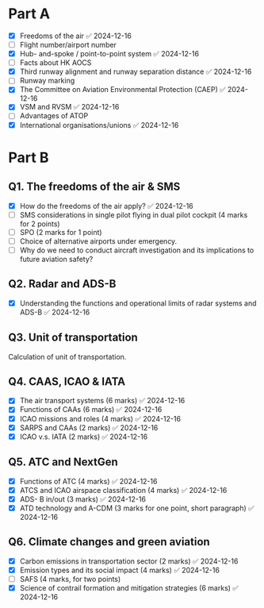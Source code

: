 # Part A
- [x] Freedoms of the air ✅ 2024-12-16
- [ ] Flight number/airport number
- [x] Hub- and-spoke / point-to-point system ✅ 2024-12-16
- [ ] Facts about HK AOCS
- [x] Third runway alignment and runway separation distance ✅ 2024-12-16
- [ ] Runway marking
- [x] The Committee on Aviation Environmental Protection (CAEP) ✅ 2024-12-16
- [x] VSM and RVSM ✅ 2024-12-16
- [ ] Advantages of ATOP
- [x] International organisations/unions ✅ 2024-12-16

# Part B
## Q1. The freedoms of the air & SMS
- [x] How do the freedoms of the air apply? ✅ 2024-12-16
- [ ] SMS considerations in single pilot flying in dual pilot cockpit (4 marks for 2 points)
- [ ] SPO (2 marks for 1 point)
- [ ] Choice of alternative airports under emergency.
- [ ] Why do we need to conduct aircraft investigation and its implications to future aviation safety?
## Q2. Radar and ADS-B
- [x] Understanding the functions and operational limits of radar systems and ADS-B ✅ 2024-12-16
## Q3. Unit of transportation
Calculation of unit of transportation.
## Q4. CAAS, ICAO & IATA
- [x] The air transport systems (6 marks) ✅ 2024-12-16
- [x] Functions of CAAs (6 marks) ✅ 2024-12-16
- [x] ICAO missions and roles (4 marks) ✅ 2024-12-16
- [x] SARPS and CAAs (2 marks) ✅ 2024-12-16
- [x] ICAO v.s. IATA (2 marks) ✅ 2024-12-16
## Q5. ATC and NextGen
- [x] Functions of ATC (4 marks) ✅ 2024-12-16
- [x] ATCS and ICAO airspace classification (4 marks) ✅ 2024-12-16
- [x] ADS- B in/out (3 marks) ✅ 2024-12-16
- [x] ATD technology and A-CDM (3 marks for one point, short paragraph) ✅ 2024-12-16
## Q6. Climate changes and green aviation
- [x] Carbon emissions in transportation sector (2 marks) ✅ 2024-12-16
- [x] Emission types and its social impact (4 marks) ✅ 2024-12-16
- [ ] SAFS (4 marks, for two points)
- [x] Science of contrail formation and mitigation strategies (6 marks) ✅ 2024-12-16